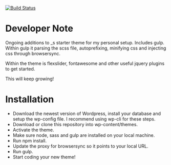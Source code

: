 [![Build Status](https://travis-ci.org/Automattic/_s.svg?branch=master)](https://travis-ci.org/Automattic/_s)

Developer Note
===

Ongoing additions to _s starter theme for my personal setup. Includes gulp. Within gulp it parsing the scss file, autoprefixing, minifying css and injecting css through browsersync.

Within the theme is flexslider, fontawesome and other useful jquery plugins to get started.

This will keep growing!

Installation
===

- Download the newest version of Wordpress, install your database and setup the wp-config file. I recommend using wp-cli for these steps.
- Download or clone this repository into wp-content/themes.
- Activate the theme.
- Make sure node, sass and gulp are installed on your local machine.
- Run npm install.
- Update the proxy for browsersync so it points to your local URL.
- Run gulp.
- Start coding your new theme!

